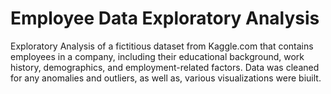 # Employee Data Exploratory Analysis
 Exploratory Analysis of a fictitious dataset from Kaggle.com that contains employees in a company, including their educational background, work history, demographics, and employment-related factors. Data was cleaned for any anomalies and outliers, as well as, various visualizations were biuilt.  
